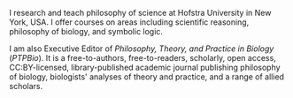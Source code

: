 I research and teach philosophy of science at Hofstra University in New York, USA. I offer courses on areas including scientific reasoning, philosophy of biology, and symbolic logic.

I am also Executive Editor of *Philosophy, Theory, and Practice in Biology* (*PTPBio*). It is a free-to-authors, free-to-readers, scholarly, open access, CC:BY-licensed, library-published academic journal publishing philosophy of biology, biologists' analyses of theory and practice, and a range of allied scholars.

